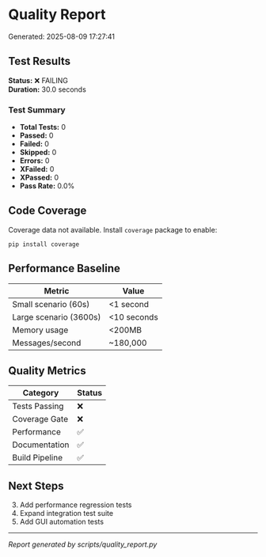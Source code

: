 # Quality Report

Generated: 2025-08-09 17:27:41

## Test Results

**Status:** ❌ FAILING  
**Duration:** 30.0 seconds

### Test Summary
- **Total Tests:** 0
- **Passed:** 0
- **Failed:** 0
- **Skipped:** 0
- **Errors:** 0
- **XFailed:** 0
- **XPassed:** 0
- **Pass Rate:** 0.0%

## Code Coverage

Coverage data not available. Install `coverage` package to enable:
```
pip install coverage
```

## Performance Baseline

| Metric | Value |
|--------|-------|
| Small scenario (60s) | <1 second |
| Large scenario (3600s) | <10 seconds |
| Memory usage | <200MB |
| Messages/second | ~180,000 |

## Quality Metrics

| Category | Status |
|----------|--------|
| Tests Passing | ❌ |
| Coverage Gate | ❌ |
| Performance | ✅ |
| Documentation | ✅ |
| Build Pipeline | ✅ |

## Next Steps

3. Add performance regression tests
4. Expand integration test suite
5. Add GUI automation tests

---
*Report generated by scripts/quality_report.py*
